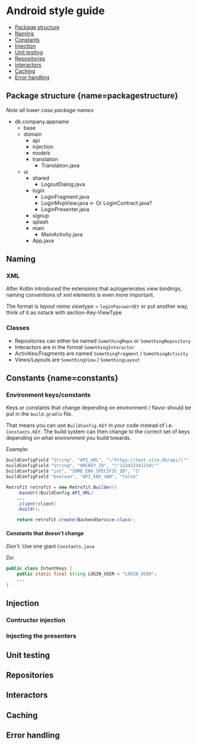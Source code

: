 # Android style guide

 - [Package structure](#package-structure)
 - [Naming](#naming)
 - [Constants](#constants)
 - [Injection](#injection)
 - [Unit testing](#unit-testing)
 - [Repositories](#repositories)
 - [Interactors](#interactors)
 - [Caching](#caching)
 - [Error handling](#error-handling)

## Package structure [](#){name=packagestructure}

*Note all lower case package names*

 - dk.company.appname
    - base
    - domain
        - api
        - injection
        - models
        - translation
            - Translation.java
    - ui
        - shared
            - LogoutDialog.java
        - login
            - LoginFragment.java
            - LoginMvpView.java  <- Or LoginContract.java?
            - LoginPresenter.java
        - signup
        - splash
        - main
             - MainActivity.java
        - App.java

## Naming

### XML

After Kotlin introduced the extensions that autogenerates view bindings, naming conventions of xml elements is even more important.

The format is _layout_ _name_ _viewtype_ ~ `loginPasswordEt` or put another way, think of it as nstack with section-Key-ViewType

### Classes

 - Repositories can either be named `SomethingRepo` or `SomethingRepository`
 - Interactors are in the format `SomethingInteractor`
 - Activities/Fragments are named `SomethingFragment` / `SomethingActivity`
 - Views/Layouts are `SomethingView` / `SomethingLayout`

## Constants [](#){name=constants}

### Environment keys/constants

Keys or constants that change depending on environment / flavor should be put in the `build.gradle` file.

That means you can use `BuildConfig.KEY` in your code instead of i.e. `Constants.KEY`. The build system can then change to the correct set of keys depending on what environment you build towards.

Example:
```groovy
buildConfigField "String", "API_URL", "\"https://test.site.dk/api/\""
buildConfigField "String", "HOCKEY_ID", "\"123412341234\""
buildConfigField "int", "SOME_ENV_SPECIFIC_ID", "1"
buildConfigField "boolean", "API_ENV_VAR", "false"
```

```Java
Retrofit retrofit = new Retrofit.Builder()
    .baseUrl(BuildConfig.API_URL)
    ...
    .client(client)
    .build();

    return retrofit.create(BackendService.class);
```

#### Constants that doesn't change

*Don't*: Use one giant `Constants.java`

*Do*: 
```java
public class IntentKeys {
    public static final String LOGIN_USER = "LOGIN_USER";
    ...
}

```

## Injection 

### Contructor injection

### Injecting the presenters

## Unit testing 

## Repositories 

## Interactors 

## Caching 

## Error handling 

